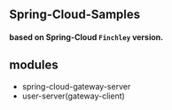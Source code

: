 ## Spring-Cloud-Samples

#### based on Spring-Cloud `Finchley` version.

## modules

- spring-cloud-gateway-server
- user-server(gateway-client)